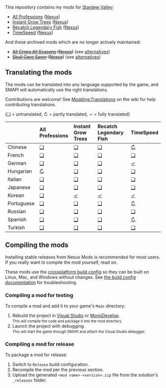 ﻿This repository contains my mods for [Stardew Valley](http://stardewvalley.net/):

* [All Professions](AllProfessions) ([Nexus](http://www.nexusmods.com/stardewvalley/mods/174))
* [Instant Grow Trees](InstantGrowTrees) ([Nexus](http://www.nexusmods.com/stardewvalley/mods/173))
* [Recatch Legendary Fish](RecatchLegendaryFish) ([Nexus](http://www.nexusmods.com/stardewvalley/mods/172))
* [TimeSpeed](TimeSpeed) ([Nexus](http://www.nexusmods.com/stardewvalley/mods/169))

And these archived mods which are no longer actively maintained:
* ~~[All Crops All Seasons](archived/AllCropsAllSeasons) ([Nexus](http://www.nexusmods.com/stardewvalley/mods/170))~~ (see [alternatives](https://mods.smapi.io/#All_Crops_All_Seasons))
* ~~[Skull Cave Saver](_archived/SkullCaveSaver) ([Nexus](https://www.nexusmods.com/stardewvalley/mods/175))~~ (see [alternatives](https://mods.smapi.io/#Skull_Cave_Saver))

## Translating the mods
<!--

    This section is auto-generated using a script, there's no need to edit it manually.
    https://gist.github.com/Pathoschild/040ff6c8dc863ed2a7a828aa04447033

-->
The mods can be translated into any language supported by the game, and SMAPI will automatically
use the right translations.

Contributions are welcome! See [Modding:Translations](https://stardewvalleywiki.com/Modding:Translations)
on the wiki for help contributing translations.

(❑ = untranslated, ↻ = partly translated, ✓ = fully translated)

&nbsp;     | All Professions                  | Instant Grow Trees                 | Recatch Legendary Fish                 | TimeSpeed
:--------- | :------------------------------- | :--------------------------------- | :------------------------------------- | :--------------------------
Chinese    | [❑](AllProfessions/i18n)         | [❑](InstantGrowTrees/i18n)         | [❑](RecatchLegendaryFish/i18n)         | [↻](TimeSpeed/i18n/zh.json)
French     | [❑](AllProfessions/i18n)         | [❑](InstantGrowTrees/i18n)         | [❑](RecatchLegendaryFish/i18n)         | [❑](TimeSpeed/i18n)
German     | [❑](AllProfessions/i18n)         | [❑](InstantGrowTrees/i18n)         | [❑](RecatchLegendaryFish/i18n)         | [✓](TimeSpeed/i18n/de.json)
Hungarian  | [↻](AllProfessions/i18n/hu.json) | [❑](InstantGrowTrees/i18n)         | [❑](RecatchLegendaryFish/i18n)         | [❑](TimeSpeed/i18n)
Italian    | [❑](AllProfessions/i18n)         | [❑](InstantGrowTrees/i18n)         | [❑](RecatchLegendaryFish/i18n)         | [❑](TimeSpeed/i18n)
Japanese   | [❑](AllProfessions/i18n)         | [❑](InstantGrowTrees/i18n)         | [❑](RecatchLegendaryFish/i18n)         | [❑](TimeSpeed/i18n)
Korean     | [❑](AllProfessions/i18n)         | [✓](InstantGrowTrees/i18n/ko.json) | [✓](RecatchLegendaryFish/i18n/ko.json) | [✓](TimeSpeed/i18n/ko.json)
Portuguese | [❑](AllProfessions/i18n)         | [❑](InstantGrowTrees/i18n)         | [❑](RecatchLegendaryFish/i18n)         | [↻](TimeSpeed/i18n/pt.json)
Russian    | [❑](AllProfessions/i18n)         | [❑](InstantGrowTrees/i18n)         | [❑](RecatchLegendaryFish/i18n)         | [❑](TimeSpeed/i18n)
Spanish    | [❑](AllProfessions/i18n)         | [❑](InstantGrowTrees/i18n)         | [❑](RecatchLegendaryFish/i18n)         | [↻](TimeSpeed/i18n/es.json)
Turkish    | [❑](AllProfessions/i18n)         | [❑](InstantGrowTrees/i18n)         | [❑](RecatchLegendaryFish/i18n)         | [❑](TimeSpeed/i18n)

## Compiling the mods
Installing stable releases from Nexus Mods is recommended for most users. If you really want to
compile the mod yourself, read on.

These mods use the [crossplatform build config](https://smapi.io/package)
so they can be built on Linux, Mac, and Windows without changes. See [the build config documentation](https://smapi.io/package)
for troubleshooting.

### Compiling a mod for testing
To compile a mod and add it to your game's `Mods` directory:

1. Rebuild the project in [Visual Studio](https://www.visualstudio.com/vs/community/) or [MonoDevelop](http://www.monodevelop.com/).  
   <small>This will compile the code and package it into the mod directory.</small>
2. Launch the project with debugging.  
   <small>This will start the game through SMAPI and attach the Visual Studio debugger.</small>

### Compiling a mod for release
To package a mod for release:

1. Switch to `Release` build configuration.
2. Recompile the mod per the previous section.
3. Upload the generated `<mod name>-<version>.zip` file from the solution's `_releases` folder.

